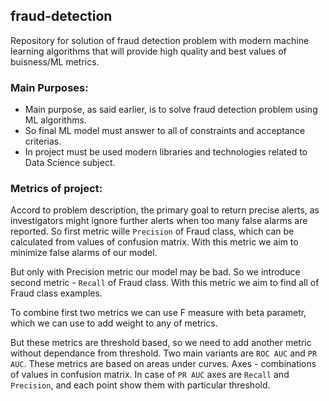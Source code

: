 ## fraud-detection

Repository for solution of fraud detection problem with modern machine learning algorithms that will provide high quality and best values of buisness/ML metrics.

### Main Purposes:
* Main purpose, as said earlier, is to solve fraud detection problem using ML algorithms.
* So final ML model must answer to all of constraints and acceptance criterias.
* In project must be used modern libraries and technologies related to Data Science subject.

### Metrics of project: 

Accord to problem description, the primary goal to return precise alerts, as investigators might ignore further alerts when too many false alarms are reported. So first metric wille `Precision` of Fraud class, which can be calculated from values of confusion matrix. With this metric we aim to minimize false alarms of our model.

But only with Precision metric our model may be bad. So we introduce second metric - `Recall` of Fraud class. With this metric we aim to find all of Fraud class examples.

To combine first two metrics we can use F measure with beta parametr, which we can use to add weight to any of metrics.

But these metrics are threshold based, so we need to add another metric without dependance from threshold. Two main variants are `ROC AUC` and `PR AUC`. These metrics are based on areas under curves. Axes - combinations of values in confusion matrix. In case of `PR AUC` axes are `Recall` and `Precision`, and each point show them with particular threshold.
